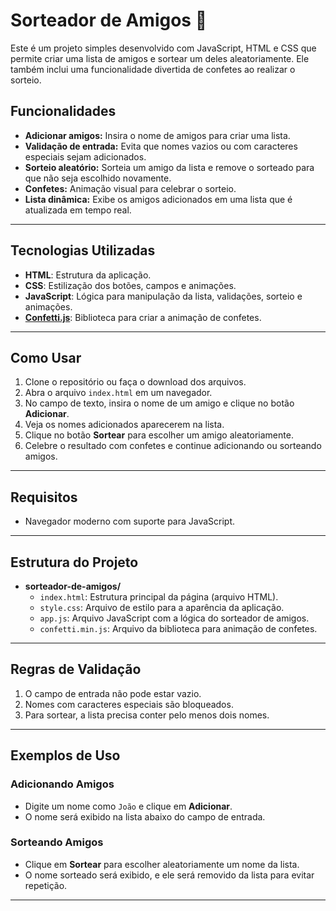 # Sorteador de Amigos 🎉

Este é um projeto simples desenvolvido com JavaScript, HTML e CSS que permite criar uma lista de amigos e sortear um deles aleatoriamente. Ele também inclui uma funcionalidade divertida de confetes ao realizar o sorteio.

## Funcionalidades

- **Adicionar amigos:** Insira o nome de amigos para criar uma lista.
- **Validação de entrada:** Evita que nomes vazios ou com caracteres especiais sejam adicionados.
- **Sorteio aleatório:** Sorteia um amigo da lista e remove o sorteado para que não seja escolhido novamente.
- **Confetes:** Animação visual para celebrar o sorteio.
- **Lista dinâmica:** Exibe os amigos adicionados em uma lista que é atualizada em tempo real.

---

## Tecnologias Utilizadas

- **HTML**: Estrutura da aplicação.
- **CSS**: Estilização dos botões, campos e animações.
- **JavaScript**: Lógica para manipulação da lista, validações, sorteio e animações.
- **[Confetti.js](https://www.kirilv.com/canvas-confetti/)**: Biblioteca para criar a animação de confetes.

---

## Como Usar

1. Clone o repositório ou faça o download dos arquivos.
2. Abra o arquivo `index.html` em um navegador.
3. No campo de texto, insira o nome de um amigo e clique no botão **Adicionar**.
4. Veja os nomes adicionados aparecerem na lista.
5. Clique no botão **Sortear** para escolher um amigo aleatoriamente.
6. Celebre o resultado com confetes e continue adicionando ou sorteando amigos.

---

## Requisitos

- Navegador moderno com suporte para JavaScript.

---

## Estrutura do Projeto


- **sorteador-de-amigos/**
  - `index.html`: Estrutura principal da página (arquivo HTML).
  - `style.css`: Arquivo de estilo para a aparência da aplicação.
  - `app.js`: Arquivo JavaScript com a lógica do sorteador de amigos.
  - `confetti.min.js`: Arquivo da biblioteca para animação de confetes.

---

## Regras de Validação

1. O campo de entrada não pode estar vazio.
2. Nomes com caracteres especiais são bloqueados.
3. Para sortear, a lista precisa conter pelo menos dois nomes.

---

## Exemplos de Uso

### Adicionando Amigos
- Digite um nome como `João` e clique em **Adicionar**. 
- O nome será exibido na lista abaixo do campo de entrada.

### Sorteando Amigos
- Clique em **Sortear** para escolher aleatoriamente um nome da lista.
- O nome sorteado será exibido, e ele será removido da lista para evitar repetição.

---


